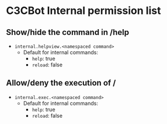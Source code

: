 # C3CBot Internal permission list

## Show/hide the command in /help
- `internal.helpview.<namespaced command>`
    - Default for internal commands:
        - `help`: true
        - `reload`: false

## Allow/deny the execution of /<command>
- `internal.exec.<namespaced command>`
    - Default for internal commands:
        - `help`: true
        - `reload`: false